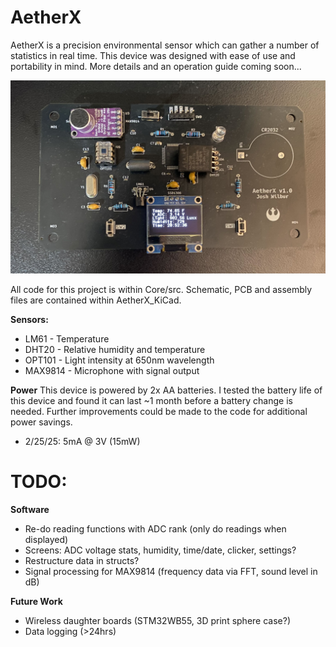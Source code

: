 # AetherX

AetherX is a precision environmental sensor which can gather a number of statistics in real time. This device was designed with ease of use and portability in mind. More details and an operation guide coming soon...

![AetherX 1.0](Documentation/AetherX_1.jpg)

All code for this project is within Core/src. Schematic, PCB and assembly files are contained within AetherX_KiCad.

**Sensors:**

* LM61 - Temperature
* DHT20 - Relative humidity and temperature
* OPT101 - Light intensity at 650nm wavelength
* MAX9814 - Microphone with signal output

**Power**
This device is powered by 2x AA batteries. I tested the battery life of this device and found it can last ~1 month before a battery change is needed. Further improvements could be made to the code for additional power savings.

* 2/25/25: 5mA @ 3V (15mW)

# TODO:

**Software**

* Re-do reading functions with ADC rank (only do readings when displayed)
* Screens: ADC voltage stats, humidity, time/date, clicker, settings?
* Restructure data in structs?
* Signal processing for MAX9814 (frequency data via FFT, sound level in dB)

**Future Work**

* Wireless daughter boards (STM32WB55, 3D print sphere case?)
* Data logging (>24hrs)
